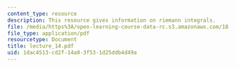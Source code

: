 ```yaml
---
content_type: resource
description: This resource gives information on riemann integrals.
file: /media/https%3A/open-learning-course-data-rc.s3.amazonaws.com/18-01-single-variable-calculus-fall-2005/1dac4513cd2f14a03f531d25ddb4d49a_lecture_14.pdf
file_type: application/pdf
resourcetype: Document
title: lecture_14.pdf
uid: 1dac4513-cd2f-14a0-3f53-1d25ddb4d49a
---
```

